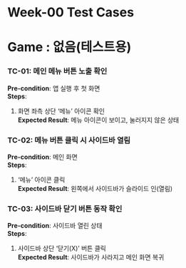 # Week-00 Test Cases

# Game : 없음(테스트용)

### TC-01: 메인 메뉴 버튼 노출 확인
**Pre-condition**: 앱 실행 후 첫 화면  
**Steps**:
1. 화면 좌측 상단 ‘메뉴’ 아이콘 확인  
**Expected Result**: 메뉴 아이콘이 보이고, 눌러지지 않은 상태

### TC-02: 메뉴 버튼 클릭 시 사이드바 열림
**Pre-condition**: 메인 화면  
**Steps**:
1. ‘메뉴’ 아이콘 클릭  
**Expected Result**: 왼쪽에서 사이드바가 슬라이드 인(열림)

### TC-03: 사이드바 닫기 버튼 동작 확인
**Pre-condition**: 사이드바 열린 상태  
**Steps**:
1. 사이드바 상단 ‘닫기(X)’ 버튼 클릭  
**Expected Result**: 사이드바가 사라지고 메인 화면 복귀
